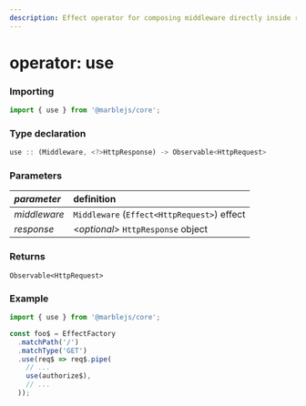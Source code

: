 ```yaml
---
description: Effect operator for composing middleware directly inside request pipeline.
---
```


# operator: use

### **Importing**

```typescript
import { use } from '@marblejs/core';
```

### **Type declaration**

```typescript
use :: (Middleware, <?>HttpResponse) -> Observable<HttpRequest>
```

### **Parameters**

| _parameter_ | definition |
| :--- | :--- |
| _middleware_ | `Middleware` \(`Effect<HttpRequest>`\) effect |
| _response_  | &lt;_optional_&gt; `HttpResponse` object |

### **Returns**

`Observable<HttpRequest>`

### Example

```typescript
import { use } from '@marblejs/core';

const foo$ = EffectFactory
  .matchPath('/')
  .matchType('GET')
  .use(req$ => req$.pipe(
    // ...
    use(authorize$),
    // ...
  ));
```

